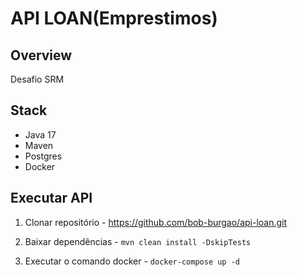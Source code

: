 # API LOAN(Emprestimos)

## Overview
Desafio SRM

## Stack

- Java 17
- Maven
- Postgres
- Docker

## Executar API

1. Clonar repositório - https://github.com/bob-burgao/api-loan.git

2. Baixar dependências - `mvn clean install -DskipTests`

3. Executar o comando docker - `docker-compose up -d` 